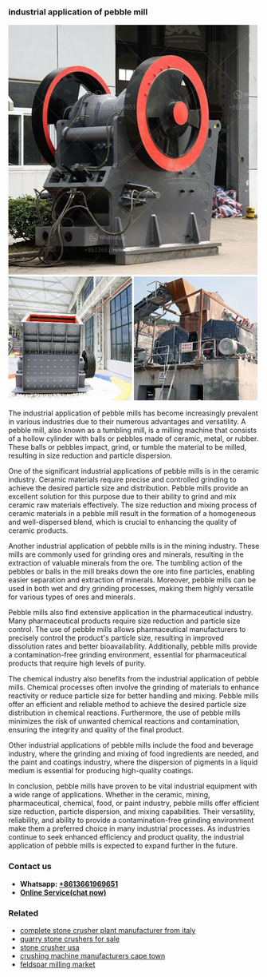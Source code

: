 <h3>industrial application of pebble mill</h3><img src='1702260436.jpg' alt=''><p>The industrial application of pebble mills has become increasingly prevalent in various industries due to their numerous advantages and versatility. A pebble mill, also known as a tumbling mill, is a milling machine that consists of a hollow cylinder with balls or pebbles made of ceramic, metal, or rubber. These balls or pebbles impact, grind, or tumble the material to be milled, resulting in size reduction and particle dispersion.</p><p>One of the significant industrial applications of pebble mills is in the ceramic industry. Ceramic materials require precise and controlled grinding to achieve the desired particle size and distribution. Pebble mills provide an excellent solution for this purpose due to their ability to grind and mix ceramic raw materials effectively. The size reduction and mixing process of ceramic materials in a pebble mill result in the formation of a homogeneous and well-dispersed blend, which is crucial to enhancing the quality of ceramic products.</p><p>Another industrial application of pebble mills is in the mining industry. These mills are commonly used for grinding ores and minerals, resulting in the extraction of valuable minerals from the ore. The tumbling action of the pebbles or balls in the mill breaks down the ore into fine particles, enabling easier separation and extraction of minerals. Moreover, pebble mills can be used in both wet and dry grinding processes, making them highly versatile for various types of ores and minerals.</p><p>Pebble mills also find extensive application in the pharmaceutical industry. Many pharmaceutical products require size reduction and particle size control. The use of pebble mills allows pharmaceutical manufacturers to precisely control the product's particle size, resulting in improved dissolution rates and better bioavailability. Additionally, pebble mills provide a contamination-free grinding environment, essential for pharmaceutical products that require high levels of purity.</p><p>The chemical industry also benefits from the industrial application of pebble mills. Chemical processes often involve the grinding of materials to enhance reactivity or reduce particle size for better handling and mixing. Pebble mills offer an efficient and reliable method to achieve the desired particle size distribution in chemical reactions. Furthermore, the use of pebble mills minimizes the risk of unwanted chemical reactions and contamination, ensuring the integrity and quality of the final product.</p><p>Other industrial applications of pebble mills include the food and beverage industry, where the grinding and mixing of food ingredients are needed, and the paint and coatings industry, where the dispersion of pigments in a liquid medium is essential for producing high-quality coatings.</p><p>In conclusion, pebble mills have proven to be vital industrial equipment with a wide range of applications. Whether in the ceramic, mining, pharmaceutical, chemical, food, or paint industry, pebble mills offer efficient size reduction, particle dispersion, and mixing capabilities. Their versatility, reliability, and ability to provide a contamination-free grinding environment make them a preferred choice in many industrial processes. As industries continue to seek enhanced efficiency and product quality, the industrial application of pebble mills is expected to expand further in the future.</p><h3>Contact us</h3><ul><li><strong>Whatsapp:&nbsp;<a href="https://wa.me/8613661969651">+8613661969651</a></strong></li><li><a href="https://swt.shibang-china.com/?git&amp;zhl&amp;industrial application of pebble mill"><strong>Online Service(chat now)</strong></a></li></ul><h3>Related</h3><ul><li><a href='complete stone crusher plant manufacturer from italy.md'>complete stone crusher plant manufacturer from italy</a></li><li><a href='quarry stone crushers for sale.md'>quarry stone crushers for sale</a></li><li><a href='stone crusher usa.md'>stone crusher usa</a></li><li><a href='crushing machine manufacturers cape town.md'>crushing machine manufacturers cape town</a></li><li><a href='feldspar milling market.md'>feldspar milling market</a></li></ul>